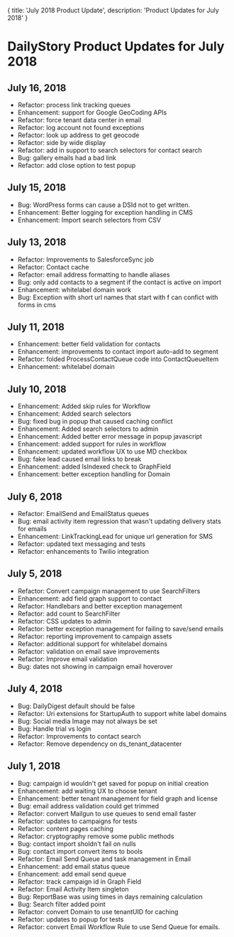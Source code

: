 {
	title: 'July 2018 Product Update',
	description: 'Product Updates for July 2018'
}
# DailyStory Product Updates for July 2018
## July 16, 2018
* Refactor: process link tracking queues
* Enhancement: support for Google GeoCoding APIs
* Refactor: force tenant data center in email
* Refactor: log account not found exceptions
* Refactor: look up address to get geocode
* Refactor: side by wide display
* Refactor: add in support to search selectors for contact search
* Bug: gallery emails had a bad link
* Refactor: add close option to test popup


## July 15, 2018
* Bug: WordPress forms can cause a DSId not to get written.
* Enhancement: Better logging for exception handling in CMS
* Enhancement: Import search selectors from CSV

## July 13, 2018
* Refactor: Improvements to SalesforceSync job
* Refactor: Contact cache
* Refactor: email address formatting to handle aliases
* Bug: only add contacts to a segment if the contact is active on import
* Enhancement: whitelabel domain work
* Bug: Exception with short url names that start with f can confict with forms in cms
 
## July 11, 2018
* Enhancement: better field validation for contacts
* Enhancement: improvements to contact import auto-add to segment
* Refactor: folded ProcessContactQueue code into ContactQueueItem
* Enhancement: whitelabel domain 

## July 10, 2018
* Enhancement: Added skip rules for Workflow
* Enhancement: Added search selectors
* Bug: fixed bug in popup that caused caching conflict
* Enhancement: Added search selectors to admin
* Enhancement: Added better error message in popup javascript
* Enhancement: added support for rules in workflow
* Enhancement: updated workflow UX to use MD checkbox
* Bug: fake lead caused email links to break
* Enhancement: added IsIndexed check to GraphField
* Enhancement: better exception handling for Domain

## July 6, 2018
* Refactor: EmailSend and EmailStatus queues
* Bug: email activity item regression that wasn't updating delivery stats for emails
* Enhancement: LinkTrackingLead for unique url generation for SMS
* Refactor: updated text messaging and tests
* Refactor: enhancements to Twilio integration

## July 5, 2018
* Refactor: Convert campaign management to use SearchFilters
* Enhancement: add field graph support to contact
* Refactor: Handlebars and better exception management
* Refactor: add count to SearchFilter
* Refactor: CSS updates to admin
* Refactor: better exception management for failing to save/send emails
* Refactor: reporting improvement to campaign assets
* Refactor: additional support for whitelabel domains
* Refactor: validation on email save improvements
* Refactor: Improve email validation
* Bug: dates not showing in campaign email hoverover

## July 4, 2018
* Bug: DailyDigest default should be false
* Refactor: Uri extensions for StartupAuth to support white label domains
* Bug: Social media Image may not always be set
* Bug: Handle trial vs login
* Refactor: Improvements to contact search
* Refactor: Remove dependency on ds_tenant_datacenter

## July 1, 2018
* Bug: campaign id wouldn't get saved for popup on initial creation
* Enhancement: add waiting UX to choose tenant
* Enhancement: better tenant management for field graph and license
* Bug: email address validation could get trimmed
* Refactor: convert Mailgun to use queues to send email faster
* Refactor: updates to campaigns for tests
* Refactor: content pages caching
* Refactor: cryptography remove some public methods
* Bug: contact import sholdn't fail on nulls
* Bug: contact import convert items to bools
* Refactor: Email Send Queue and task management in Email
* Enhancement: add email status queue
* Enhancement: add email send queue
* Refactor: track campaign id in Graph Field
* Refactor: Email Activity Item singleton
* Bug: ReportBase was using times in days remaining calculation
* Bug: Search filter added point
* Refactor: convert Domain to use tenantUID for caching
* Refactor: updates to popup for tests
* Refactor: convert Email Workflow Rule to use Send Queue for emails.